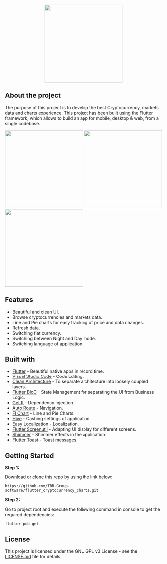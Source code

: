  <p  align="center ">
 <img src="https://user-images.githubusercontent.com/86306159/145790795-dc47ab81-f3b9-44fc-926f-55244709063b.png" width="250" />
</p>

## About the project
The purpose of this project is to develop the best Cryptocurrency, markets data and charts experience.
This project has been built using the Flutter framework, which allows to build an app for mobile, desktop & web, from a single codebase.
<p float="center", align="justify ">
  <img src="https://user-images.githubusercontent.com/86306159/145789291-63fa116d-34cb-4c56-a5ae-99490b71ae9d.gif" width="250" />
     
  <img src="https://user-images.githubusercontent.com/86306159/145789874-bebcf9cc-bbc8-4150-a7fc-a60962980ffe.gif" width="250" />
     
  <img src="https://user-images.githubusercontent.com/86306159/145789962-c20229aa-d1ad-40dd-9270-e3733e589b00.gif" width="250" />
</p>






## Features
- Beautiful and clean UI.
- Browse cryptocurrencies and markets data.
- Line and Pie charts for easy tracking of price and data changes.
- Refresh data.
- Switching fiat currency.
- Switching between Night and Day mode.
- Switching language of application.
## Built with
- [Flutter](https://flutter.dev/) - Beautiful native apps in record time.
- [Visual Studio Code](https://code.visualstudio.com/) - Code Editing.
- [Clean Architecture](https://blog.cleancoder.com/uncle-bob/2012/08/13/the-clean-architecture.html) - To separate architecture into loosely coupled layers.
- [Flutter BloC](https://pub.dev/packages/flutter_bloc) - State Management for separating the UI from Business Logic.
- [Get It](https://pub.dev/packages/get_it) - Dependency Injection.
- [Auto Route](https://pub.dev/packages/auto_route) - Navigation.
- [Fl Chart](https://pub.dev/packages/fl_chart) - Line and Pie Charts.
- [Hive](https://pub.dev/packages/hive) - Cashing settings of application.
- [Easy Localization](https://pub.dev/packages/easy_localization) - Localization.
- [Flutter Screenutil](https://pub.dev/packages/flutter_screenutil) - Adapting UI display for different screens.
- [Shimmer](https://pub.dev/packages/shimmer) - Shimmer effects in the application.
- [Flutter Toast](https://pub.dev/packages/fluttertoast) - Toast messages.
## Getting Started


**Step 1:**

Download or clone this repo by using the link below:

```
https://github.com/TBR-Group-software/flutter_cryptocurrency_charts.git
```

**Step 2:**

Go to project root and execute the following command in console to get the required dependencies: 

```
flutter pub get 
```

## License
This project is licensed under the GNU GPL v3 License - see the [LICENSE.md](https://github.com/TBR-Group-software/flutter_cryptocurrency_charts/blob/main/LICENSE) file for details.

